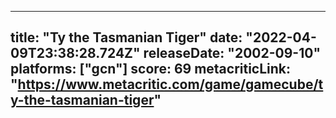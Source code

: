 
---
title: "Ty the Tasmanian Tiger"
date: "2022-04-09T23:38:28.724Z"
releaseDate: "2002-09-10"
platforms: ["gcn"]
score: 69
metacriticLink: "https://www.metacritic.com/game/gamecube/ty-the-tasmanian-tiger"
---
